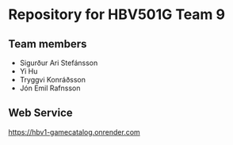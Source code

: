 # Repository for HBV501G Team 9

## Team members
- Sigurður Ari Stefánsson
- Yi Hu
- Tryggvi Konráðsson
- Jón Emil Rafnsson

## Web Service
https://hbv1-gamecatalog.onrender.com
